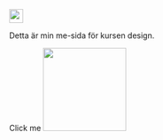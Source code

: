 <img src="img/questionmark.jpg" alt="me" width="25px">

Detta är min me-sida för kursen design.

Click me
<a href="https://github.com/SebastianKotljarevski/Anax-flat">
<img src="img/github.png" width="150px">
</a>
